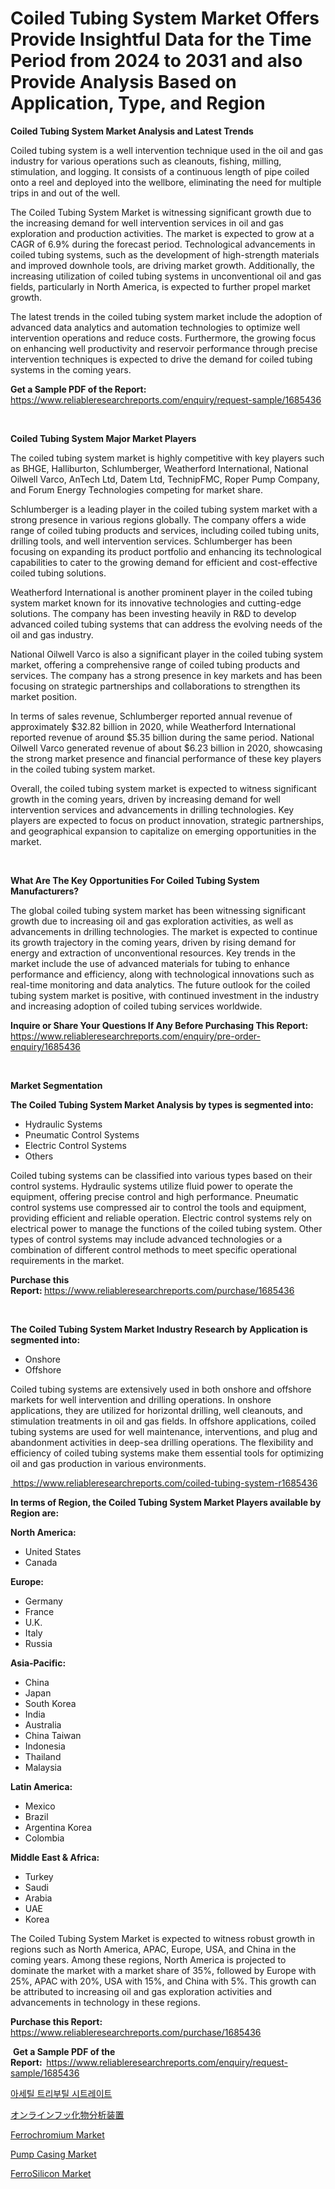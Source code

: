 <p><h1>Coiled Tubing System Market Offers Provide Insightful Data for the Time Period from 2024 to 2031 and also Provide Analysis Based on Application, Type, and Region</h1></p><p><strong>Coiled Tubing System Market Analysis and Latest Trends</strong></p>
<p><p>Coiled tubing system is a well intervention technique used in the oil and gas industry for various operations such as cleanouts, fishing, milling, stimulation, and logging. It consists of a continuous length of pipe coiled onto a reel and deployed into the wellbore, eliminating the need for multiple trips in and out of the well.</p><p>The Coiled Tubing System Market is witnessing significant growth due to the increasing demand for well intervention services in oil and gas exploration and production activities. The market is expected to grow at a CAGR of 6.9% during the forecast period. Technological advancements in coiled tubing systems, such as the development of high-strength materials and improved downhole tools, are driving market growth. Additionally, the increasing utilization of coiled tubing systems in unconventional oil and gas fields, particularly in North America, is expected to further propel market growth.</p><p>The latest trends in the coiled tubing system market include the adoption of advanced data analytics and automation technologies to optimize well intervention operations and reduce costs. Furthermore, the growing focus on enhancing well productivity and reservoir performance through precise intervention techniques is expected to drive the demand for coiled tubing systems in the coming years.</p></p>
<p><strong>Get a Sample PDF of the Report:&nbsp;</strong> <a href="https://www.reliableresearchreports.com/enquiry/request-sample/1685436">https://www.reliableresearchreports.com/enquiry/request-sample/1685436</a></p>
<p>&nbsp;</p>
<p><strong>Coiled Tubing System Major Market Players</strong></p>
<p><p>The coiled tubing system market is highly competitive with key players such as BHGE, Halliburton, Schlumberger, Weatherford International, National Oilwell Varco, AnTech Ltd, Datem Ltd, TechnipFMC, Roper Pump Company, and Forum Energy Technologies competing for market share.</p><p>Schlumberger is a leading player in the coiled tubing system market with a strong presence in various regions globally. The company offers a wide range of coiled tubing products and services, including coiled tubing units, drilling tools, and well intervention services. Schlumberger has been focusing on expanding its product portfolio and enhancing its technological capabilities to cater to the growing demand for efficient and cost-effective coiled tubing solutions.</p><p>Weatherford International is another prominent player in the coiled tubing system market known for its innovative technologies and cutting-edge solutions. The company has been investing heavily in R&D to develop advanced coiled tubing systems that can address the evolving needs of the oil and gas industry.</p><p>National Oilwell Varco is also a significant player in the coiled tubing system market, offering a comprehensive range of coiled tubing products and services. The company has a strong presence in key markets and has been focusing on strategic partnerships and collaborations to strengthen its market position.</p><p>In terms of sales revenue, Schlumberger reported annual revenue of approximately $32.82 billion in 2020, while Weatherford International reported revenue of around $5.35 billion during the same period. National Oilwell Varco generated revenue of about $6.23 billion in 2020, showcasing the strong market presence and financial performance of these key players in the coiled tubing system market.</p><p>Overall, the coiled tubing system market is expected to witness significant growth in the coming years, driven by increasing demand for well intervention services and advancements in drilling technologies. Key players are expected to focus on product innovation, strategic partnerships, and geographical expansion to capitalize on emerging opportunities in the market.</p></p>
<p>&nbsp;</p>
<p><strong>What Are The Key Opportunities For Coiled Tubing System Manufacturers?</strong></p>
<p><p>The global coiled tubing system market has been witnessing significant growth due to increasing oil and gas exploration activities, as well as advancements in drilling technologies. The market is expected to continue its growth trajectory in the coming years, driven by rising demand for energy and extraction of unconventional resources. Key trends in the market include the use of advanced materials for tubing to enhance performance and efficiency, along with technological innovations such as real-time monitoring and data analytics. The future outlook for the coiled tubing system market is positive, with continued investment in the industry and increasing adoption of coiled tubing services worldwide.</p></p>
<p><strong>Inquire or Share Your Questions If Any Before Purchasing This Report:</strong> <a href="https://www.reliableresearchreports.com/enquiry/pre-order-enquiry/1685436">https://www.reliableresearchreports.com/enquiry/pre-order-enquiry/1685436</a></p>
<p>&nbsp;</p>
<p><strong>Market Segmentation</strong></p>
<p><strong>The Coiled Tubing System Market Analysis by types is segmented into:</strong></p>
<p><ul><li>Hydraulic Systems</li><li>Pneumatic Control Systems</li><li>Electric Control Systems</li><li>Others</li></ul></p>
<p><p>Coiled tubing systems can be classified into various types based on their control systems. Hydraulic systems utilize fluid power to operate the equipment, offering precise control and high performance. Pneumatic control systems use compressed air to control the tools and equipment, providing efficient and reliable operation. Electric control systems rely on electrical power to manage the functions of the coiled tubing system. Other types of control systems may include advanced technologies or a combination of different control methods to meet specific operational requirements in the market.</p></p>
<p><strong>Purchase this Report:&nbsp;</strong><a href="https://www.reliableresearchreports.com/purchase/1685436">https://www.reliableresearchreports.com/purchase/1685436</a></p>
<p>&nbsp;</p>
<p><strong>The Coiled Tubing System Market Industry Research by Application is segmented into:</strong></p>
<p><ul><li>Onshore</li><li>Offshore</li></ul></p>
<p><p>Coiled tubing systems are extensively used in both onshore and offshore markets for well intervention and drilling operations. In onshore applications, they are utilized for horizontal drilling, well cleanouts, and stimulation treatments in oil and gas fields. In offshore applications, coiled tubing systems are used for well maintenance, interventions, and plug and abandonment activities in deep-sea drilling operations. The flexibility and efficiency of coiled tubing systems make them essential tools for optimizing oil and gas production in various environments.</p></p>
<p><a href="https://www.reliableresearchreports.com/coiled-tubing-system-r1685436">&nbsp;https://www.reliableresearchreports.com/coiled-tubing-system-r1685436</a></p>
<p><strong>In terms of Region, the Coiled Tubing System Market Players available by Region are:</strong></p>
<p>
    <p> <strong> North America: </strong>
        <ul>
            <li>United States</li>
            <li>Canada</li>
        </ul>
        </p> 
    <p> <strong> Europe: </strong>
        <ul>
            <li>Germany</li>
            <li>France</li>
            <li>U.K.</li>
            <li>Italy</li>
            <li>Russia</li>
        </ul>
        </p> 
    <p> <strong> Asia-Pacific: </strong>
        <ul>
            <li>China</li>
            <li>Japan</li>
            <li>South Korea</li>
            <li>India</li>
            <li>Australia</li>
            <li>China Taiwan</li>
            <li>Indonesia</li>
            <li>Thailand</li>
            <li>Malaysia</li>
        </ul>
        </p> 
    <p> <strong> Latin America: </strong>
        <ul>
            <li>Mexico</li>
            <li>Brazil</li>
            <li>Argentina Korea</li>
            <li>Colombia</li>
        </ul>
        </p> 
    <p> <strong> Middle East & Africa: </strong>
        <ul>
            <li>Turkey</li>
            <li>Saudi</li>
            <li>Arabia</li>
            <li>UAE</li>
            <li>Korea</li>
        </ul>
    </p>
    </p>
<p><p>The Coiled Tubing System Market is expected to witness robust growth in regions such as North America, APAC, Europe, USA, and China in the coming years. Among these regions, North America is projected to dominate the market with a market share of 35%, followed by Europe with 25%, APAC with 20%, USA with 15%, and China with 5%. This growth can be attributed to increasing oil and gas exploration activities and advancements in technology in these regions.</p></p>
<p><strong>Purchase this Report: </strong><a href="https://www.reliableresearchreports.com/purchase/1685436">https://www.reliableresearchreports.com/purchase/1685436</a></p>
<p>&nbsp;<strong>Get a Sample PDF of the Report:&nbsp;&nbsp;</strong><a href="https://www.reliableresearchreports.com/enquiry/request-sample/1685436">https://www.reliableresearchreports.com/enquiry/request-sample/1685436</a></p>
<p><strong></strong></p>
<p><p><a href="https://github.com/PercyHagernes9778/Market-Research-Report-List-1/blob/main/656441219918.md">아세틸 트리부틸 시트레이트</a></p><p><a href="https://github.com/ddwcuskozol07187/Market-Research-Report-List-1/blob/main/731531621583.md">オンラインフッ化物分析装置</a></p><p><a href="https://issuu.com/reportprime-2/docs/ferrochromium-market-size-2030.pptx">Ferrochromium Market</a></p><p><a href="https://github.com/AKSHATREPORTPRIME/Market-Research-Report-List-4/blob/main/pump-casing-market.md">Pump Casing Market</a></p><p><a href="https://issuu.com/reportprime-2/docs/ferrosilicon-market-size-2030.pptx">FerroSilicon Market</a></p></p>